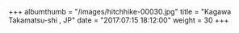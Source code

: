 +++
albumthumb = "/images/hitchhike-00030.jpg"
title = "Kagawa Takamatsu-shi , JP"
date = "2017:07:15 18:12:00"
weight = 30
+++
